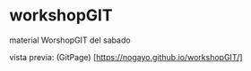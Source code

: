 # workshopGIT
material WorshopGIT del sabado

vista previa: (GitPage) [https://nogayo.github.io/workshopGIT/]
